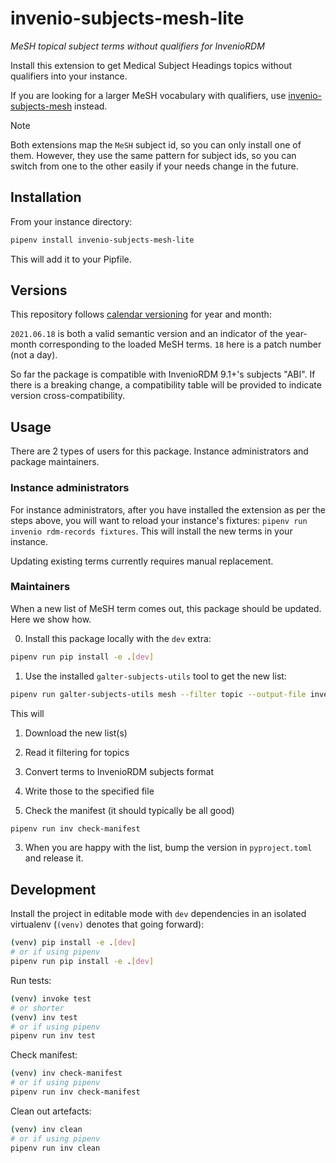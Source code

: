 # invenio-subjects-mesh-lite

*MeSH topical subject terms without qualifiers for InvenioRDM*

Install this extension to get Medical Subject Headings topics without qualifiers into your instance.

If you are looking for a larger MeSH vocabulary with qualifiers, use
[invenio-subjects-mesh](https://github.com/galterlibrary/invenio-subjects-mesh) instead.

> [!NOTE]
> Both extensions map the `MeSH` subject id, so you can only install one of them. However, they
> use the same pattern for subject ids, so you can switch from one to the other easily if your
> needs change in the future.

## Installation

From your instance directory:

```bash
pipenv install invenio-subjects-mesh-lite
```

This will add it to your Pipfile.

## Versions

This repository follows [calendar versioning](https://calver.org/) for year and month:

`2021.06.18` is both a valid semantic version and an indicator of the year-month corresponding to the loaded MeSH terms.
`18` here is a patch number (not a day).

So far the package is compatible with InvenioRDM 9.1+'s subjects "ABI". If there is a breaking change, a compatibility
table will be provided to indicate version cross-compatibility.

## Usage

There are 2 types of users for this package. Instance administrators and package maintainers.

### Instance administrators

For instance administrators, after you have installed the extension as per the steps above, you will want to reload your instance's fixtures: `pipenv run invenio rdm-records fixtures`. This will install the new terms in your instance.

Updating existing terms currently requires manual replacement.

### Maintainers

When a new list of MeSH term comes out, this package should be updated. Here we show how.

0. Install this package locally with the `dev` extra:

```bash
pipenv run pip install -e .[dev]
```

1. Use the installed `galter-subjects-utils` tool to get the new list:

```bash
pipenv run galter-subjects-utils mesh --filter topic --output-file invenio_subjects_mesh_lite/vocabularies/subjects_mesh.jsonl
```

   This will

   1. Download the new list(s)
   2. Read it filtering for topics
   3. Convert terms to InvenioRDM subjects format
   4. Write those to the specified file

2. Check the manifest (it should typically be all good)

```bash
pipenv run inv check-manifest
```

3. When you are happy with the list, bump the version in `pyproject.toml` and release it.

## Development

Install the project in editable mode with `dev` dependencies in an isolated virtualenv (`(venv)` denotes that going forward):

```bash
(venv) pip install -e .[dev]
# or if using pipenv
pipenv run pip install -e .[dev]
```

Run tests:

```bash
(venv) invoke test
# or shorter
(venv) inv test
# or if using pipenv
pipenv run inv test
```

Check manifest:

```bash
(venv) inv check-manifest
# or if using pipenv
pipenv run inv check-manifest
```

Clean out artefacts:

```bash
(venv) inv clean
# or if using pipenv
pipenv run inv clean
```
